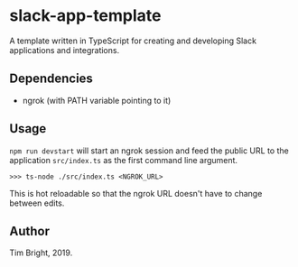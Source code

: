 # slack-app-template

A template written in TypeScript for creating and developing Slack applications and integrations.

## Dependencies

- ngrok (with PATH variable pointing to it)

## Usage

`npm run devstart` will start an ngrok session and feed the public URL to the application `src/index.ts` as the first command line argument.

```
>>> ts-node ./src/index.ts <NGROK_URL>
```

This is hot reloadable so that the ngrok URL doesn't have to change between edits.

## Author
Tim Bright, 2019.